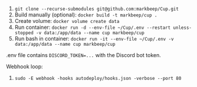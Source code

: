 1. `git clone --recurse-submodules git@github.com:markbeep/Cup.git`
2. Build manually (optional): `docker build -t markbeep/cup .`
3. Create volume: `docker volume create data`
3. Run container: `docker run -d --env-file ~/Cup/.env --restart unless-stopped -v data:/app/data --name cup markbeep/cup`
3. Run bash in container: `docker run -it --env-file ~/Cup/.env -v data:/app/data --name cup markbeep/cup`

.env file contains `DISCORD_TOKEN=...` with the Discord bot token.

Webhook loop:
1. `sudo -E webhook -hooks autodeploy/hooks.json -verbose --port 80`

